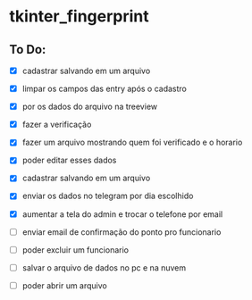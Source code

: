 # tkinter_fingerprint



## To Do:
- [X] cadastrar salvando em um arquivo
- [X] limpar os campos das entry após o cadastro
- [X] por os dados do arquivo na treeview
- [X] fazer a verificação
- [X] fazer um arquivo mostrando quem foi verificado e o horario
- [X] poder editar esses dados
- [X] cadastrar salvando em um arquivo
- [X] enviar os dados no telegram por dia escolhido
- [X] aumentar a tela do admin e trocar o telefone por email
- [ ] enviar email de confirmação do ponto pro funcionario
- [ ] poder excluir um funcionario
- [ ] salvar o arquivo de dados no pc e na nuvem
- [ ] poder abrir um arquivo 


